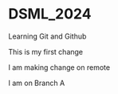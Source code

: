 # DSML_2024
 Learning Git and Github

This is my first change

I am making change on remote

I am on Branch A